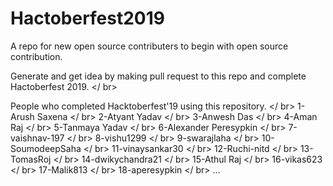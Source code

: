# Hactoberfest2019
A repo for new open source contributers to begin with open source contribution.

Generate and get idea by making pull request to this repo and complete Hactoberfest 2019. </ br>

People who completed Hacktoberfest'19 using this repository. </ br>
1-Arush Saxena </ br>
2-Atyant Yadav </ br>
3-Anwesh Das </ br>
4-Aman Raj </ br>
5-Tanmaya Yadav </ br>
6-Alexander Peresypkin </ br>
7-vaishnav-197 </ br>
8-vishu1299 </ br>
9-swarajlaha </ br>
10-SoumodeepSaha </ br>
11-vinaysankar30 </ br>
12-Ruchi-nitd </ br>
13-TomasRoj </ br>
14-dwikychandra21 </ br>
15-Athul Raj </ br>
16-vikas623 </ br>
17-Malik813 </ br>
18-aperesypkin </ br>
...
